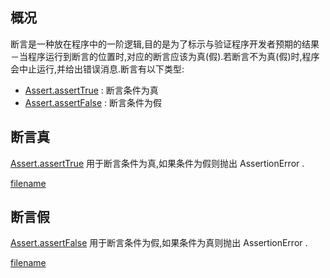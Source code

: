 ## 概况

断言是一种放在程序中的一阶逻辑,目的是为了标示与验证程序开发者预期的结果－当程序运行到断言的位置时,对应的断言应该为真(假).若断言不为真(假)时,程序会中止运行,并给出错误消息.断言有以下类型:

+ [Assert.assertTrue](/API/Assert/Assert/README.md?id=assertTrue) : 断言条件为真
+ [Assert.assertFalse](/API/Assert/Assert/README.md?id=assertFalse) : 断言条件为假

## 断言真

[Assert.assertTrue](/API/Assert/Assert/README.md?id=assertTrue) 用于断言条件为真,如果条件为假则抛出 AssertionError .

[filename](assertTrue.md ':include')

## 断言假

[Assert.assertFalse](/API/Assert/Assert/README.md?id=assertFalse) 用于断言条件为假,如果条件为真则抛出 AssertionError
.

[filename](assertFalse.md ':include')